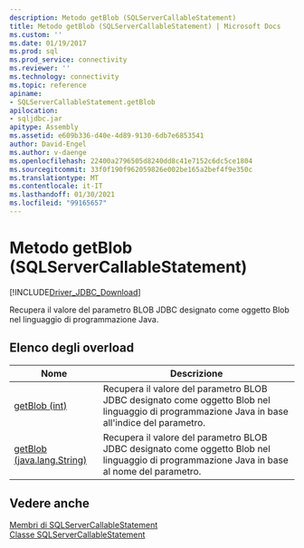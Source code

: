```yaml
---
description: Metodo getBlob (SQLServerCallableStatement)
title: Metodo getBlob (SQLServerCallableStatement) | Microsoft Docs
ms.custom: ''
ms.date: 01/19/2017
ms.prod: sql
ms.prod_service: connectivity
ms.reviewer: ''
ms.technology: connectivity
ms.topic: reference
apiname:
- SQLServerCallableStatement.getBlob
apilocation:
- sqljdbc.jar
apitype: Assembly
ms.assetid: e609b336-d40e-4d89-9130-6db7e6853541
author: David-Engel
ms.author: v-daenge
ms.openlocfilehash: 22400a2796505d8240dd8c41e7152c6dc5ce1804
ms.sourcegitcommit: 33f0f190f962059826e002be165a2bef4f9e350c
ms.translationtype: MT
ms.contentlocale: it-IT
ms.lasthandoff: 01/30/2021
ms.locfileid: "99165657"
---
```

# <a name="getblob-method-sqlservercallablestatement"></a>Metodo getBlob (SQLServerCallableStatement)
[!INCLUDE[Driver_JDBC_Download](../../../includes/driver_jdbc_download.md)]

  Recupera il valore del parametro BLOB JDBC designato come oggetto Blob nel linguaggio di programmazione Java.  
  
## <a name="overload-list"></a>Elenco degli overload  
  
|Nome|Descrizione|  
|----------|-----------------|  
|[getBlob (int)](../../../connect/jdbc/reference/getblob-method-int.md)|Recupera il valore del parametro BLOB JDBC designato come oggetto Blob nel linguaggio di programmazione Java in base all'indice del parametro.|  
|[getBlob (java.lang.String)](../../../connect/jdbc/reference/getblob-method-java-lang-string.md)|Recupera il valore del parametro BLOB JDBC designato come oggetto Blob nel linguaggio di programmazione Java in base al nome del parametro.|  
  
## <a name="see-also"></a>Vedere anche  
 [Membri di SQLServerCallableStatement](../../../connect/jdbc/reference/sqlservercallablestatement-members.md)   
 [Classe SQLServerCallableStatement](../../../connect/jdbc/reference/sqlservercallablestatement-class.md)  
  
  
